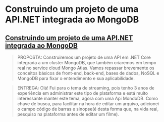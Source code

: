 # Construindo um projeto de uma API.NET integrada ao MongoDB

## [Construindo um projeto de uma API.NET integrada ao MongoDB](https://github.com/JefersonMelo/07-DIO/tree/master/02-LocalizaLabs/07-Construindo_Com_MongoDB/Api)

>PROPOSTA: Construiremos um projeto de uma API em .NET Core integrada a um cluster MongoDB, que também criaremos em tempo real no service cloud Mongo Atlas. Vamos repassar brevemente os conceitos básicos de front-end, back-end, bases de dados, NoSQL e MongoDB para fixar o entendimento e sua aplicabilidade.

>ENTREGA: Olá!
Fui para o tema de streaming, pois tenho 3 anos de experiência em administrar este tipo de plataforma e está muito interessante manter este tema, agora com uma Api MondoDB. Como chave de busca, para facilitar na hora de editar um arquivo, adicionei o campo código de barras e sinopse(é desta forma que, na vida real, pesquiso na plataforma antes de editar um filme).

